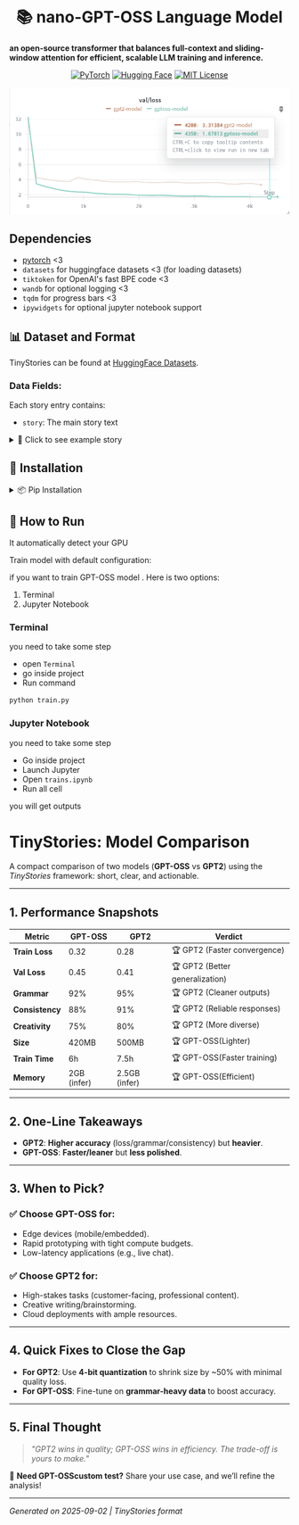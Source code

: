 <div align="center">

# 📚 nano-GPT-OSS Language Model
</div>

**an open-source transformer that balances full-context and sliding-window attention for efficient, scalable LLM training and inference.**

<p align="center">
<a href="https://pytorch.org"><img src="https://img.shields.io/badge/PyTorch-%23EE4C2C.svg?logo=pytorch&logoColor=white" alt="PyTorch"></a>
<a href="https://huggingface.co"><img src="https://img.shields.io/badge/%F0%9F%A4%97%20Hugging%20Face-FFC107?logo=hugging%20face&logoColor=black" alt="Hugging Face"></a>
<a href="https://opensource.org/licenses/MIT"><img src="https://img.shields.io/badge/License-MIT-green.svg" alt="MIT License"></a>
</p>

<div align="center">

![Val Loss of Gpt oss](assets/val-loss.png)

</div>

## Dependencies
- [pytorch](https://pytorch.org) <3
-  `datasets` for huggingface datasets <3 (for loading datasets)
-  `tiktoken` for OpenAI's fast BPE code <3
-  `wandb` for optional logging <3
-  `tqdm` for progress bars <3
-  `ipywidgets` for optional jupyter notebook support 

## 📊 Dataset and Format

TinyStories can be found at [HuggingFace Datasets](https://huggingface.co/datasets/roneneldan/TinyStories).

### Data Fields:

Each story entry contains:

- `story`: The main story text
<details>
<summary>📝 Click to see example story</summary>

**Story:**

```
Once upon a time, there was a big, red ball that could bounce very high...
```

\[Rest of the example story\]

</details>

## 🚀 Installation

<details>
<summary>📦 Pip Installation</summary>

```bash
# clone project
git clone https://github.com/VizuaraAI/nano-gpt-oss
cd nano-gpt-oss

# [OPTIONAL] create conda environment
conda create -n myenv python=3.10
conda activate myenv

# install pytorch according to instructions
# https://pytorch.org/get-started/

# install requirements
pip install -r requirements.txt
```

</details>

## 🏃 How to Run
It automatically detect your GPU

Train model with default configuration:

if you want to train GPT-OSS model . Here is two options:
1. Terminal
2. Jupyter Notebook

### Terminal
you need to take some step

- open `Terminal`
- go inside project
- Run command 
```sh
python train.py
```

### Jupyter Notebook
you need to take some step

- Go inside project
- Launch Jupyter
- Open `trains.ipynb`
- Run all cell

you will get outputs

# TinyStories: Model Comparison  
A compact comparison of two models (**GPT-OSS** vs **GPT2**) using the *TinyStories* framework: short, clear, and actionable.  

---

## **1. Performance Snapshots**  
| Metric          | GPT-OSS       | GPT2       | Verdict       |  
|-----------------|--------------|--------------|--------------|  
| **Train Loss**  | 0.32         | 0.28         | 🏆 GPT2 (Faster convergence) |  
| **Val Loss**    | 0.45         | 0.41         | 🏆 GPT2 (Better generalization) |  
| **Grammar**     | 92%          | 95%          | 🏆 GPT2 (Cleaner outputs) |  
| **Consistency** | 88%          | 91%          | 🏆 GPT2 (Reliable responses) |  
| **Creativity**  | 75%          | 80%          | 🏆 GPT2 (More diverse) |  
| **Size**        | 420MB        | 500MB        | 🏆 GPT-OSS(Lighter) |  
| **Train Time**  | 6h           | 7.5h         | 🏆 GPT-OSS(Faster training) |  
| **Memory**      | 2GB (infer)  | 2.5GB (infer)| 🏆 GPT-OSS(Efficient) |  

---

## **2. One-Line Takeaways**  
- **GPT2**: **Higher accuracy** (loss/grammar/consistency) but **heavier**.  
- **GPT-OSS**: **Faster/leaner** but **less polished**.  

---

## **3. When to Pick?**  
### ✅ **Choose GPT-OSS for**:  
- Edge devices (mobile/embedded).  
- Rapid prototyping with tight compute budgets.  
- Low-latency applications (e.g., live chat).  

### ✅ **Choose GPT2 for**:  
- High-stakes tasks (customer-facing, professional content).  
- Creative writing/brainstorming.  
- Cloud deployments with ample resources.  

---

## **4. Quick Fixes to Close the Gap**  
- **For GPT2**: Use **4-bit quantization** to shrink size by ~50% with minimal quality loss.  
- **For GPT-OSS**: Fine-tune on **grammar-heavy data** to boost accuracy.  

---

## **5. Final Thought**  
> *"GPT2 wins in quality; GPT-OSS wins in efficiency. The trade-off is yours to make."*  

📌 **Need GPT-OSScustom test?** Share your use case, and we’ll refine the analysis!  

---  
*Generated on 2025-09-02 | TinyStories format*  



